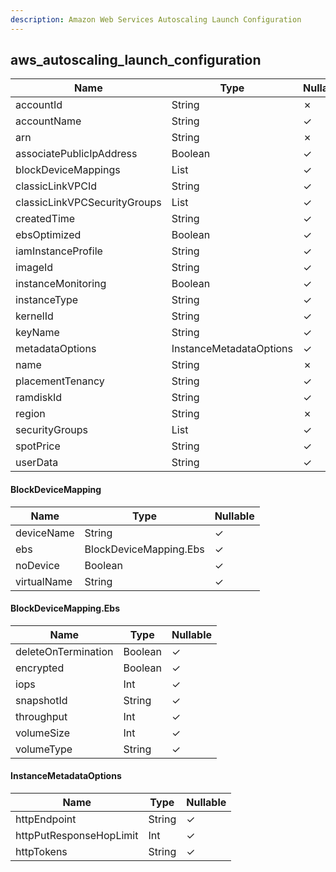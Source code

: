 ```yaml
---
description: Amazon Web Services Autoscaling Launch Configuration
---
```

aws_autoscaling_launch_configuration
------------------------------------

| **Name**                     | **Type**                 | **Nullable** |
| ---------------------------- | ------------------------ | ------------ |
| accountId                    | String                   | &cross;      |
| accountName                  | String                   | &check;      |
| arn                          | String                   | &cross;      |
| associatePublicIpAddress     | Boolean                  | &check;      |
| blockDeviceMappings          | List<BlockDeviceMapping> | &check;      |
| classicLinkVPCId             | String                   | &check;      |
| classicLinkVPCSecurityGroups | List<String>             | &check;      |
| createdTime                  | String                   | &check;      |
| ebsOptimized                 | Boolean                  | &check;      |
| iamInstanceProfile           | String                   | &check;      |
| imageId                      | String                   | &check;      |
| instanceMonitoring           | Boolean                  | &check;      |
| instanceType                 | String                   | &check;      |
| kernelId                     | String                   | &check;      |
| keyName                      | String                   | &check;      |
| metadataOptions              | InstanceMetadataOptions  | &check;      |
| name                         | String                   | &cross;      |
| placementTenancy             | String                   | &check;      |
| ramdiskId                    | String                   | &check;      |
| region                       | String                   | &cross;      |
| securityGroups               | List<String>             | &check;      |
| spotPrice                    | String                   | &check;      |
| userData                     | String                   | &check;      |

#### BlockDeviceMapping
| **Name**    | **Type**               | **Nullable** |
| ----------- | ---------------------- | ------------ |
| deviceName  | String                 | &check;      |
| ebs         | BlockDeviceMapping.Ebs | &check;      |
| noDevice    | Boolean                | &check;      |
| virtualName | String                 | &check;      |

#### BlockDeviceMapping.Ebs
| **Name**            | **Type** | **Nullable** |
| ------------------- | -------- | ------------ |
| deleteOnTermination | Boolean  | &check;      |
| encrypted           | Boolean  | &check;      |
| iops                | Int      | &check;      |
| snapshotId          | String   | &check;      |
| throughput          | Int      | &check;      |
| volumeSize          | Int      | &check;      |
| volumeType          | String   | &check;      |

#### InstanceMetadataOptions
| **Name**                | **Type** | **Nullable** |
| ----------------------- | -------- | ------------ |
| httpEndpoint            | String   | &check;      |
| httpPutResponseHopLimit | Int      | &check;      |
| httpTokens              | String   | &check;      |
